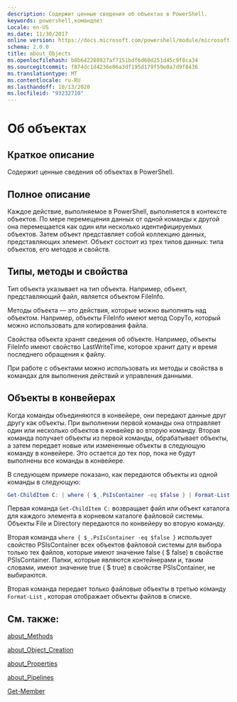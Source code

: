 ```yaml
---
description: Содержит ценные сведения об объектах в PowerShell.
keywords: powershell,командлет
Locale: en-US
ms.date: 11/30/2017
online version: https://docs.microsoft.com/powershell/module/microsoft.powershell.core/about/about_objects?view=powershell-7.1&WT.mc_id=ps-gethelp
schema: 2.0.0
title: about_Objects
ms.openlocfilehash: b8b642288927af7151bdf6d60d251d45c9f8ca34
ms.sourcegitcommit: f874dc1d4236e06a3df195d179f59e0a7d9f8436
ms.translationtype: MT
ms.contentlocale: ru-RU
ms.lasthandoff: 10/13/2020
ms.locfileid: "93232710"
---
```

# <a name="about-objects"></a>Об объектах

## <a name="short-description"></a>Краткое описание
Содержит ценные сведения об объектах в PowerShell.

## <a name="long-description"></a>Полное описание

Каждое действие, выполняемое в PowerShell, выполняется в контексте объектов. По мере перемещения данных от одной команды к другой она перемещается как один или несколько идентифицируемых объектов. Затем объект представляет собой коллекцию данных, представляющих элемент. Объект состоит из трех типов данных: типа объектов, его методов и свойств.

## <a name="types-methods-and-properties"></a>Типы, методы и свойства

Тип объекта указывает на тип объекта. Например, объект, представляющий файл, является объектом FileInfo.

Методы объекта — это действия, которые можно выполнять над объектом.
Например, объекты FileInfo имеют метод CopyTo, который можно использовать для копирования файла.

Свойства объекта хранят сведения об объекте. Например, объекты FileInfo имеют свойство LastWriteTime, которое хранит дату и время последнего обращения к файлу.

При работе с объектами можно использовать их методы и свойства в командах для выполнения действий и управления данными.

## <a name="objects-in-pipelines"></a>Объекты в конвейерах

Когда команды объединяются в конвейере, они передают данные друг другу как объекты. При выполнении первой команды она отправляет один или несколько объектов в конвейер во вторую команду. Вторая команда получает объекты из первой команды, обрабатывает объекты, а затем передает новые или измененные объекты в следующую команду в конвейере.
Это остается до тех пор, пока не будут выполнены все команды в конвейере.

В следующем примере показано, как передаются объекты из одной команды в следующую:

```powershell
Get-ChildItem C: | where { $_.PsIsContainer -eq $false } | Format-List
```

Первая команда `Get-ChildItem C:` возвращает файл или объект каталога для каждого элемента в корневом каталоге файловой системы. Объекты File и Directory передаются по конвейеру во вторую команду.

Вторая команда `where { $_.PsIsContainer -eq $false }` использует свойство PSIsContainer всех объектов файловой системы для выбора только тех файлов, которые имеют значение false ( \$ false) в свойстве PSIsContainer. Папки, которые являются контейнерами и, таким словами, имеют значение true ( \$ true) в свойстве PSIsContainer, не выбираются.

Вторая команда передает только файловые объекты в третью команду `Format-List` , которая отображает объекты файлов в списке.

## <a name="see-also"></a>См. также:

[about_Methods](about_Methods.md)

[about_Object_Creation](about_Object_Creation.md)

[about_Properties](about_Properties.md)

[about_Pipelines](about_Pipelines.md)

[Get-Member](xref:Microsoft.PowerShell.Utility.Get-Member)


